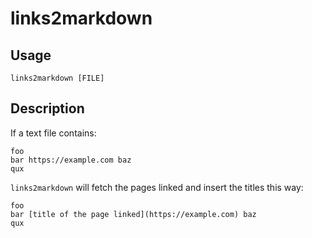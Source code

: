# links2markdown

## Usage

```
links2markdown [FILE]
```

## Description

If a text file contains:

```
foo
bar https://example.com baz
qux
```

`links2markdown` will fetch the pages linked and insert the titles this way:

```
foo
bar [title of the page linked](https://example.com) baz
qux
```

